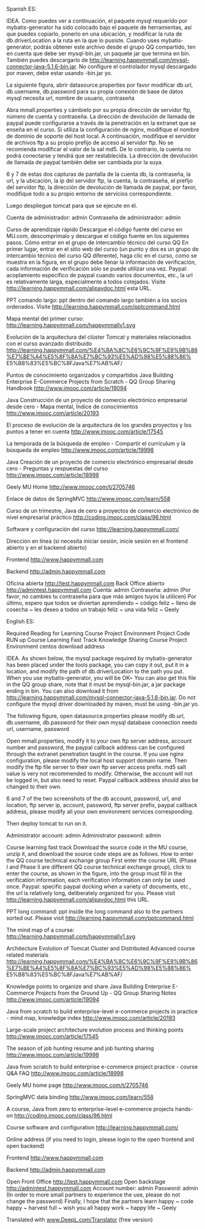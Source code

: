 Spanish ES:





IDEA.
Como puedes ver a continuación, el paquete mysql requerido por mybatis-generator ha sido colocado bajo el paquete de herramientas, así que puedes copiarlo, ponerlo en una ubicación, y modificar la ruta de db.driverLocation a la ruta en la que lo pusiste. Cuando uses mybatis-generator, podrás obtener este archivo desde el grupo QQ compartido, ten en cuenta que debe ser mysql-bin.jar, un paquete jar que termina en bin. También puedes descargarlo de http://learning.happymmall.com/mysql-connector-java-5.1.6-bin.jar. No configure el controlador mysql descargado por maven, debe estar usando -bin.jar yo.

La siguiente figura, abrir datasource.properties por favor modificar db.url, db.username, db.password para su propia conexión de base de datos mysql necesita url, nombre de usuario, contraseña

Abra mmall.properties y cámbielo por su propia dirección de servidor ftp, número de cuenta y contraseña. La dirección de devolución de llamada de paypal puede configurarse a través de la penetración en la extranet que se enseña en el curso. Si utiliza la configuración de nginx, modifique el nombre de dominio de soporte del host local. A continuación, modifique el servidor de archivos ftp a su propio prefijo de acceso al servidor ftp. No se recomienda modificar el valor de la sal md5. De lo contrario, la cuenta no podrá conectarse y tendrá que ser restablecida. La dirección de devolución de llamada de paypal también debe ser cambiada por la suya.

6 y 7 de estas dos capturas de pantalla de la cuenta db, la contraseña, la url, y la ubicación, la ip del servidor ftp, la cuenta, la contraseña, el prefijo del servidor ftp, la dirección de devolución de llamada de paypal, por favor, modifique todo a su propio entorno de servicios correspondiente.

Luego despliegue tomcat para que se ejecute en él.

Cuenta de administrador: admin Contraseña de administrador: admin

Curso de aprendizaje rápido
Descargue el código fuente del curso en MU.com, descomprímalo y descargue el código fuente en los siguientes pasos.
Cómo entrar en el grupo de intercambio técnico del curso QQ En primer lugar, entrar en el sitio web del curso (un punto y dos es un grupo de intercambio técnico del curso QQ diferente), haga clic en el curso, como se muestra en la figura, en el grupo debe llenar la información de verificación, cada información de verificación sólo se puede utilizar una vez.
Paypal: acoplamiento específico de paypal cuando varios documentos, etc., la url es relativamente larga, especialmente a todos cotejados. Visite http://learning.happymmall.com/alipaydoc.html esta URL.

PPT comando largo: ppt dentro del comando largo también a los socios ordenados. Visite http://learning.happymmall.com/pptcommand.html

Mapa mental del primer curso: http://learning.happymmall.com/happymmallv1.svg

Evolución de la arquitectura del clúster Tomcat y materiales relacionados con el curso avanzado distribuido http://learning.happymmall.com/%E4%BA%8C%E6%9C%9F%E9%9B%86%E7%BE%A4%E5%8F%8A%E7%BC%93%E5%AD%98%E5%88%86% E5%B8%83%E5%BC%8FJava%E7%AB%AF/

Puntos de conocimiento organizados y compartidos
Java Building Enterprise E-Commerce Projects from Scratch - QQ Group Sharing Handbook http://www.imooc.com/article/19094

Java Construcción de un proyecto de comercio electrónico empresarial desde cero - Mapa mental, Índice de conocimientos http://www.imooc.com/article/20193

El proceso de evolución de la arquitectura de los grandes proyectos y los puntos a tener en cuenta http://www.imooc.com/article/17545

La temporada de la búsqueda de empleo - Compartir el currículum y la búsqueda de empleo http://www.imooc.com/article/19998

Java Creación de un proyecto de comercio electrónico empresarial desde cero - Preguntas y respuestas del curso http://www.imooc.com/article/18998

Geely MU Home http://www.imooc.com/t/2705746

Enlace de datos de SpringMVC http://www.imooc.com/learn/558

Curso de un trimestre, Java de cero a proyectos de comercio electrónico de nivel empresarial práctico http://coding.imooc.com/class/96.html

Software y configuración del curso http://learning.happymmall.com/

Dirección en línea (si necesita iniciar sesión, inicie sesión en el frontend abierto y en el backend abierto)

Frontend http://www.happymmall.com

Backend http://admin.happymmall.com

Oficina abierta http://test.happymmall.com
Back Office abierto http://admintest.happymmall.com
Cuenta: admin Contraseña: admin
(Por favor, no cambies tu contraseña para que más amigos tuyos la utilicen)
Por último, espero que todos se diviertan aprendiendo ~ código feliz ~ lleno de cosecha ~ les deseo a todos un trabajo feliz ~ una vida feliz ~
Geely


English ES:

Required Reading for Learning
Course Project Environment
Project Code RUN up
Course Learning Fast Track
Knowledge Sharing
Course Project Environment
centos download address



IDEA.
As shown below, the mysql package required by mybatis-generator has been placed under the tools package, you can copy it out, put it in a location, and modify the path of db.driverLocation to the path you put. When you use mybatis-generator, you will be OK~ You can also get this file in the QQ group share, note that it must be mysql-bin.jar, a jar package ending in bin. You can also download it from http://learning.happymmall.com/mysql-connector-java-5.1.6-bin.jar. Do not configure the mysql driver downloaded by maven, must be using -bin.jar yo.

The following figure, open datasource.properties please modify db.url, db.username, db.password for their own mysql database connection needs url, username, password

Open mmall.properties, modify it to your own ftp server address, account number and password, the paypal callback address can be configured through the extranet penetration taught in the course. If you use nginx configuration, please modify the local host support domain name. Then modify the ftp file server to their own ftp server access prefix. md5 salt value is very not recommended to modify. Otherwise, the account will not be logged in, but also need to reset. Paypal callback address should also be changed to their own.

6 and 7 of the two screenshots of the db account, password, url, and location, ftp server ip, account, password, ftp server prefix, paypal callback address, please modify all your own environment services corresponding.

Then deploy tomcat to run on it.

Administrator account: admin Administrator password: admin

Course learning fast track
Download the source code in the MU course, unzip it, and download the source code steps are as follows.
How to enter the QQ course technical exchange group First enter the course URL (Phase I and Phase II are different QQ course technical exchange group), click to enter the course, as shown in the figure, into the group must fill in the verification information, each verification information can only be used once.
Paypal: specific paypal docking when a variety of documents, etc., the url is relatively long, deliberately organized for you. Please visit http://learning.happymmall.com/alipaydoc.html this URL.

PPT long command: ppt inside the long command also to the partners sorted out. Please visit http://learning.happymmall.com/pptcommand.html

The mind map of a course: http://learning.happymmall.com/happymmallv1.svg

Architecture Evolution of Tomcat Cluster and Distributed Advanced course related materials http://learning.happymmall.com/%E4%BA%8C%E6%9C%9F%E9%9B%86%E7%BE%A4%E5%8F%8A%E7%BC%93%E5%AD%98%E5%88%86% E5%B8%83%E5%BC%8FJava%E7%AB%AF/

Knowledge points to organize and share
Java Building Enterprise E-Commerce Projects from the Ground Up - QQ Group Sharing Notes http://www.imooc.com/article/19094

Java from scratch to build enterprise-level e-commerce projects in practice - mind map, knowledge index http://www.imooc.com/article/20193

Large-scale project architecture evolution process and thinking points http://www.imooc.com/article/17545

The season of job hunting resume and job hunting sharing http://www.imooc.com/article/19998

Java from scratch to build enterprise e-commerce project practice - course Q&A FAQ http://www.imooc.com/article/18998

Geely MU home page http://www.imooc.com/t/2705746

SpringMVC data binding http://www.imooc.com/learn/558

A course, Java from zero to enterprise-level e-commerce projects hands-on http://coding.imooc.com/class/96.html

Course software and configuration http://learning.happymmall.com/

Online address (if you need to login, please login to the open frontend and open backend)

Frontend http://www.happymmall.com

Backend http://admin.happymmall.com

Open Front Office http://test.happymmall.com
Open backstage http://admintest.happymmall.com
Account number: admin Password: admin
(In order to more small partners to experience the use, please do not change the password)
Finally, I hope that the partners learn happy ~ code happy ~ harvest full ~ wish you all happy work ~ happy life ~
Geely

Translated with www.DeepL.com/Translator (free version)

